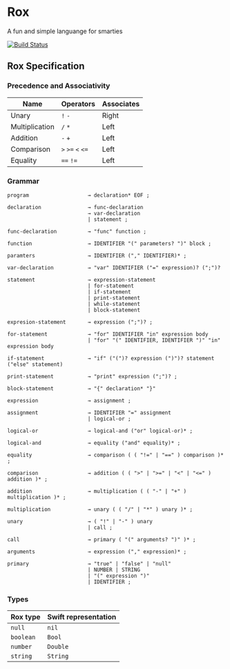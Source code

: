 # Rox
A fun and simple languange for smarties

[![Build Status](https://travis-ci.org/iwatakeshi/Rox.svg?branch=master)](https://travis-ci.org/iwatakeshi/Rox)

## Rox Specification

### Precedence and Associativity

|  Name           | Operators        |  Associates  |
|-----------------|------------------|--------------|
| Unary           |`!` `-`           |    Right     |
| Multiplication  |`/` `*`           |    Left      |
| Addition        |`-` `+`           |    Left      |
| Comparison      |`>` `>=` `<` `<=` |    Left      |
| Equality        |`==` `!=`         |    Left      |

### Grammar

```
program                   → declaration* EOF ;

declaration               → func-declaration
                          → var-declaration
                          | statement ;

func-declaration          → "func" function ;

function                  → IDENTIFIER "(" parameters? ")" block ;

paramters                 → IDENTIFIER ("," IDENTIFIER)* ;

var-declaration           → "var" IDENTIFIER ("=" expression)? (";")?

statement                 → expression-statement
                          | for-statement
                          | if-statement
                          | print-statement
                          | while-statement
                          | block-statement

expresion-statement       → expression (";")? ;

for-statement             → "for" IDENTIFIER "in" expression body
                          | "for" "(" IDENTIFIER, IDENTIFIER ")" "in" expression body              

if-statement              → "if" ("(")? expression (")")? statement ("else" statement)

print-statement           → "print" expression (";")? ;

block-statement           → "{" declaration* "}"

expression                → assignment ;

assignment                → IDENTIFIER "=" assignment
                          | logical-or ;

logical-or                → logical-and ("or" logical-or)* ;

logical-and               → equality ("and" equality)* ;

equality                  → comparison ( ( "!=" | "==" ) comparison )* ;

comparison                → addition ( ( ">" | ">=" | "<" | "<=" ) addition )* ;

addition                  → multiplication ( ( "-" | "+" ) multiplication )* ;

multiplication            → unary ( ( "/" | "*" ) unary )* ;

unary                     → ( "!" | "-" ) unary 
                          | call ;

call                      → primary ( "(" arguments? ")" )* ;

arguments                 → expression ("," expression)* ;

primary                   → "true" | "false" | "null"
                          | NUMBER | STRING
                          | "(" expression ")"
                          | IDENTIFIER ;
```

### Types

| Rox type  |	Swift representation   |
|-----------|------------------------|
| `null`	  |        `nil`           |
| `boolean`	|        `Bool`          |
| `number`	|        `Double`        |
| `string`	|        `String`        |
